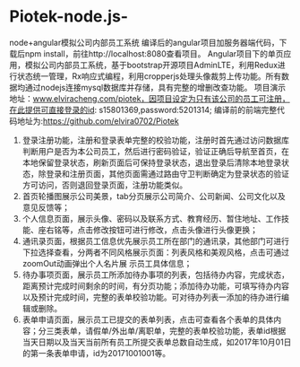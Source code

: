 # Piotek-node.js-
node+angular模拟公司内部员工系统
编译后的angular项目加服务器端代码，下载后npm install，前往http://localhost:8080查看项目。
Angular项目下的单页应用，模拟公司内部员工系统，基于bootstrap开源项目AdminLTE，利用Redux进行状态统一管理，Rx响应式编程，利用cropperjs处理头像裁剪上传功能。所有数据均通过nodejs连接mysql数据库并存储，具有完整的增删改查功能。
项目演示地址：www.elviracheng.com/piotek，因项目设定为只有该公司的员工可注册，在此提供可直接登录的id: s15801369,password:5201314;
编译前的前端完整代码地址为:https://github.com/elvira0702/Piotek
1.	登录注册功能，注册和登录表单完整的校验功能，注册时首先通过访问数据库判断用户是否为本公司员工，然后进行密码验证，验证正确后导航至首页，在本地保留登录状态，刷新页面后可保持登录状态，退出登录后清除本地登录状态，除登录和注册页面，其他页面需通过路由守卫判断确定为登录状态的验证方可访问，否则退回登录页面，注册功能类似。
2.	首页轮播图展示公司美景，tab分页展示公司简介、公司新闻、公司文化以及意见反馈等；
3.	个人信息页面，展示头像、密码以及联系方式、教育经历、暂住地址、工作技能、座右铭等，点击修改按钮可进行修改，点击头像进行头像更换；
4.	通讯录页面，根据员工信息优先展示员工所在部门的通讯录，其他部门可进行下拉选择查看，分两者不同风格展示页面：列表风格和美观风格，点击可通过zoomOut动画弹出个人名片展
示员工具体信息；
5.	待办事项页面，展示员工所添加待办事项的列表，包括待办内容，完成状态，距离预计完成时间剩余的时间，有分页功能；添加待办功能，可填写待办内容以及预计完成时间，完整的表单校验功能。可对待办列表一添加的待办进行编辑或删除。
6.	表单申请页面，展示员工已提交的表单列表，点击可查看各个表单的具体内容；分三类表单，请假单/外出单/离职单，完整的表单校验功能，表单id根据当天日期以及当天当前所有员工所提交表单总数自动生成，如2017年10月01日的第一条表单申请，id为20171001001等。
